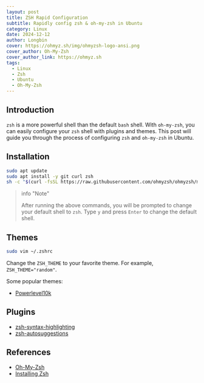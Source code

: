 ```yaml
---
layout: post
title: ZSH Rapid Configuration
subtitle: Rapidly config zsh & oh-my-zsh in Ubuntu
category: Linux
date: 2024-12-12
author: Longbin
cover: https://ohmyz.sh/img/ohmyzsh-logo-ansi.png
cover_author: Oh-My-Zsh
cover_author_link: https://ohmyz.sh
tags:
  - Linux
  - Zsh
  - Ubuntu
  - Oh-My-Zsh
---
```


## Introduction

`zsh` is a more powerful shell than the default `bash` shell. With `oh-my-zsh`, you can easily configure your `zsh` shell with plugins and themes. This post will guide you through the process of configuring `zsh` and `oh-my-zsh` in Ubuntu.

## Installation

```bash
sudo apt update
sudo apt install -y git curl zsh
sh -c "$(curl -fsSL https://raw.githubusercontent.com/ohmyzsh/ohmyzsh/master/tools/install.sh)"
```

> info "Note"
> 
> After running the above commands, you will be prompted to change your default shell to `zsh`. Type `y` and press `Enter` to change the default shell.

## Themes

```zsh
sudo vim ~/.zshrc
```

Change the `ZSH_THEME` to your favorite theme. For example, `ZSH_THEME="random"`.

Some popular themes:

- [Powerlevel10k](https://github.com/romkatv/powerlevel10k)

## Plugins

- [zsh-syntax-highlighting](https://github.com/zsh-users/zsh-syntax-highlighting/blob/master/INSTALL.md#oh-my-zsh)
- [zsh-autosuggestions](https://github.com/zsh-users/zsh-autosuggestions/blob/master/INSTALL.md#oh-my-zsh)

## References

- [Oh-My-Zsh](https://ohmyz.sh/#install)
- [Installing Zsh](https://github.com/ohmyzsh/ohmyzsh/wiki/Installing-ZSH)
